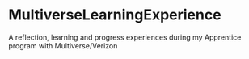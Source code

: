 # MultiverseLearningExperience
A reflection, learning and progress experiences during my Apprentice program with Multiverse/Verizon
